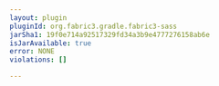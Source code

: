 ```yaml
---
layout: plugin
pluginId: org.fabric3.gradle.fabric3-sass
jarSha1: 19f0e714a92517329fd34a3b9e4777276158ab6e
isJarAvailable: true
error: NONE
violations: []

---
```

